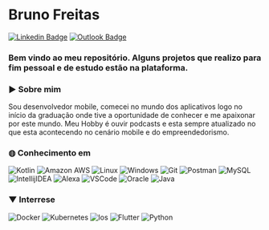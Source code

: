# Bruno Freitas

[![Linkedin Badge](https://img.shields.io/badge/-Bruno-blue?style=flat-square&logo=Linkedin&logoColor=white/)](https://www.linkedin.com/in/bruno-freitas-b4491a138/)
[![Outlook Badge](https://img.shields.io/badge/-null96@outlook.com-white?style=flat-square&logo=Gmail&logoColor=blue)](mailto:null96@outlook.com)

### Bem vindo ao meu repositório. Alguns projetos que realizo para fim pessoal e de estudo estão na plataforma.

### ► Sobre mim

Sou desenvolvedor mobile, comecei no mundo dos aplicativos logo no início da graduação onde tive a oportunidade de conhecer e me apaixonar por este mundo. Meu Hobby é ouvir podcasts e esta sempre atualizado no que esta acontecendo no cenário mobile e do empreendedorismo.

### ◍ Conhecimento em
![Kotlin](https://img.shields.io/badge/-Kotlin-CE608A?style=flat-square&logo=kotlin&logoColor=white)
![Amazon AWS](https://img.shields.io/badge/Amazon%20Web%20Services-222E3C?style=flat-square&logo=amazon-aws&logoColor=F89500)
![Linux](https://img.shields.io/badge/-Linux-16C60C?style=flat-square&logo=linux&logoColor=white)
![Windows](https://img.shields.io/badge/-Windows-00ADEF?style=flat-square&logo=windows&logoColor=white)
![Git](https://img.shields.io/badge/-Git-F05032?style=flat-square&logo=git&logoColor=white)
![Postman](https://img.shields.io/badge/-Postman-FD602F?style=flat-square&logo=postman&logoColor=white)
![MySQL](https://img.shields.io/badge/-MySQL-00758F?style=flat-square&logo=mysql&logoColor=white)
![IntellijIDEA](https://img.shields.io/badge/-IntellijIDEA-C83C76?style=flat-square&logo=intellij-idea&logoColor=white)
![Alexa](https://img.shields.io/badge/-AmazonAlexa-blue?style=flat-square&logo=amazon-alexa&logoColor=white)
![VSCode](https://img.shields.io/badge/-VSCode-0085D1?style=flat-square&logo=visual-studio-code&logoColor=white)
![Oracle](https://img.shields.io/badge/-Oracle-orange?style=flat-square&logo=oracle&logoColor=white)
![Java](https://img.shields.io/badge/-Java-E42D2C?style=flat-square&logo=java&logoColor=white)

### ▼ Interrese
![Docker](https://img.shields.io/badge/-Docker-46a2f1?style=flat-square&logo=docker&logoColor=white)
![Kubernetes](https://img.shields.io/badge/-Kubernetes-316AE0?style=flat-square&logo=kubernetes&logoColor=white)
![Ios](https://img.shields.io/badge/-Swift-orange?style=flat-square&logo=ios&logoColor=white)
![Flutter](https://img.shields.io/badge/-Flutter-0085D1?style=flat-square&logo=flutter&logoColor=white)
![Python](https://img.shields.io/badge/-Python-yellow?style=flat-square&logo=python&logoColor=white)
